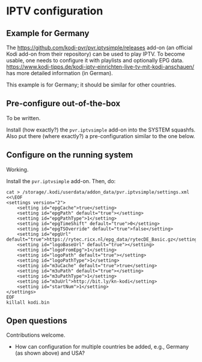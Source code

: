 # IPTV configuration

## Example for Germany

The https://github.com/kodi-pvr/pvr.iptvsimple/releases add-on (an official Kodi add-on from their repository) can be used to play IPTV. To become usable, one needs to configure it with playlists and optionally EPG data. https://www.kodi-tipps.de/kodi-iptv-einrichten-live-tv-mit-kodi-anschauen/ has more detailed information (in German).

This example is for Germany; it should be similar for other countries.

## Pre-configure out-of-the-box

To be written.

Install (how exactly?) the `pvr.iptvsimple` add-on into the SYSTEM squashfs. Also put there (where exactly?) a pre-configuration similar to the one below.

## Configure on the running system

Working.

Install the `pvr.iptvsimple` add-on.
Then, do:

```
cat > /storage/.kodi/userdata/addon_data/pvr.iptvsimple/settings.xml <<\EOF
<settings version="2">
    <setting id="epgCache">true</setting>
    <setting id="epgPath" default="true"></setting>
    <setting id="epgPathType">1</setting>
    <setting id="epgTimeShift" default="true">0</setting>
    <setting id="epgTSOverride" default="true">false</setting>
    <setting id="epgUrl" default="true">https://rytec.ricx.nl/epg_data/rytecDE_Basic.gz</setting>
    <setting id="logoBaseUrl" default="true"></setting>
    <setting id="logoFromEpg">1</setting>
    <setting id="logoPath" default="true"></setting>
    <setting id="logoPathType">1</setting>
    <setting id="m3uCache" default="true">true</setting>
    <setting id="m3uPath" default="true"></setting>
    <setting id="m3uPathType">1</setting>
    <setting id="m3uUrl">http://bit.ly/kn-kodi</setting>
    <setting id="startNum">1</setting>
</settings>
EOF
killall kodi.bin
```

## Open questions

Contributions welcome.

* How can configuration for multiple countries be added, e.g., Germany (as shown above) and USA?
